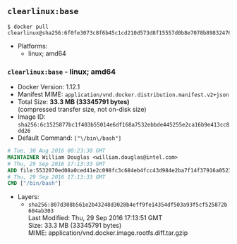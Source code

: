 ## `clearlinux:base`

```console
$ docker pull clearlinux@sha256:6f0fe3073c8f6b45c1cd210d573d8f15557d0b8e7078b89832476d16be86499b
```

-	Platforms:
	-	linux; amd64

### `clearlinux:base` - linux; amd64

-	Docker Version: 1.12.1
-	Manifest MIME: `application/vnd.docker.distribution.manifest.v2+json`
-	Total Size: **33.3 MB (33345791 bytes)**  
	(compressed transfer size, not on-disk size)
-	Image ID: `sha256:6c1525877bc1f403b55014e6df168a7532ebbde445255e2ca16b9e413cc8dd26`
-	Default Command: `["\/bin\/bash"]`

```dockerfile
# Tue, 30 Aug 2016 00:23:30 GMT
MAINTAINER William Douglas <william.douglas@intel.com>
# Thu, 29 Sep 2016 17:13:33 GMT
ADD file:5532070ed08a0ced41e2c098fc3c684eb4fcc43d984e2ba7f14f37916a0523e2 in / 
# Thu, 29 Sep 2016 17:13:33 GMT
CMD ["/bin/bash"]
```

-	Layers:
	-	`sha256:807d308b561e2b43248d3028b4eff9fe14354df503a93f5cf525872b604ab303`  
		Last Modified: Thu, 29 Sep 2016 17:13:51 GMT  
		Size: 33.3 MB (33345791 bytes)  
		MIME: application/vnd.docker.image.rootfs.diff.tar.gzip

